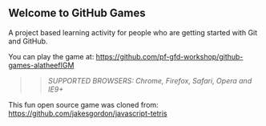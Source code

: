 ## Welcome to GitHub Games

A project based learning activity for people who are getting started with Git and GitHub.

You can play the game at: https://github.com/pf-gfd-workshop/github-games-alatheefIGM

>> _*SUPPORTED BROWSERS*: Chrome, Firefox, Safari, Opera and IE9+_

This fun open source game was cloned from: https://github.com/jakesgordon/javascript-tetris
